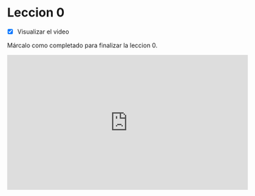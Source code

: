 # Leccion 0

- [X] Visualizar el video

Márcalo como completado para finalizar la leccion 0.

<iframe width="560" height="315" src="https://www.youtube.com/embed/bRqbHpXklPU?si=LB1KreXlYVbIRQYo" title="YouTube video player" frameborder="0" allow="accelerometer; autoplay; clipboard-write; encrypted-media; gyroscope; picture-in-picture; web-share" allowfullscreen></iframe>

